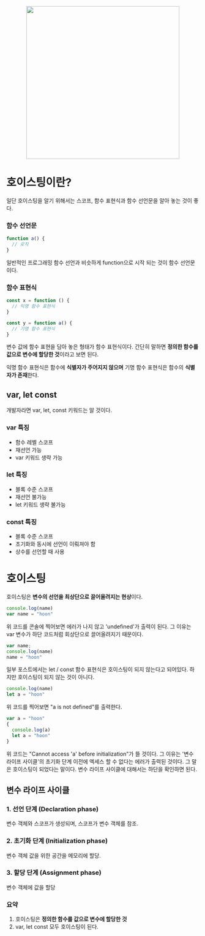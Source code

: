 <p align="center"><img src="https://upload.wikimedia.org/wikipedia/commons/thumb/9/99/Unofficial_JavaScript_logo_2.svg/1200px-Unofficial_JavaScript_logo_2.svg.png" width="400px" />
</p>

# 호이스팅이란?
일단 호이스팅을 알기 위해서는 스코프, 함수 표현식과 함수 선언문을 알아 놓는 것이 좋다.

### 함수 선언문
```javascript
function a() {
  // 로직
}
```
일반적인 프로그래밍 함수 선언과 비슷하게 function으로 시작 되는 것이 함수 선언문이다.

### 함수 표현식
```javascript
const x = function () {
  // 익명 함수 표현식
}

const y = function a() {
  // 기명 함수 표현식
}
```
변수 값에 함수 표현을 담아 놓은 형태가 함수 표현식이다.
간단히 말하면 **정의한 함수를 값으로 변수에 할당한 것**이라고 보면 된다.

익명 함수 표현식은 함수에 **식별자가 주어지지 않으며**
기명 함수 표현식은 함수의 **식별자가 존재**한다.

## var, let const
개발자라면 var, let, const 키워드는 알 것이다.
### var 특징
- 함수 레벨 스코프
- 재선언 가능
- var 키워드 생략 가능

### let 특징
- 블록 수준 스코프
- 재선언 불가능
- let 키워드 생략 불가능

### const 특징
- 블록 수준 스코프
- 초기화와 동시에 선언이 이뤄져야 함
- 상수를 선언할 때 사용

# 호이스팅
호이스팅은 **변수의 선언을 최상단으로 끌어올려지는 현상**이다.

```javascript
console.log(name)
var name = "hoon"
```
위 코드를 콘솔에 찍어보면 에러가 나지 않고 'undefined'가 출력이 된다. 그 이유는 var 변수가 하단 코드처럼 회상단으로 끌어올려지기 때문이다.

```javascript
var name;
console.log(name)
name = "hoon"
```

일부 포스트에서는 let / const 함수 표현식은 호이스팅이 되지 않는다고 되어있다.
하지만 호이스팅이 되지 않는 것이 아니다.

```javascript
console.log(name)
let a = "hoon"
```
위 코드를 찍어보면 "a is not defined"를 출력한다.

```javascript
var a = "hoon"
{
  console.log(a)
  let a = "hoon"
}
```
위 코드는 "Cannot access 'a' before initialization"가 뜰 것이다.
그 이유는 '변수 라이프 사이클'의 초기화 단계 이전에 엑세스 할 수 없다는 에러가 출력된 것이다.
그 말은 호이스팅이 되었다는 말이다.
변수 라이프 사이클에 대해서는 하단을 확인하면 된다.

## 변수 라이프 사이클
### 1. 선언 단계 (Declaration phase)
변수 객체와 스코프가 생성되며, 스코프가 변수 객체를 참조.
### 2. 초기화 단계 (Initialization phase)
변수 객체 값을 위한 공간을 메모리에 할당.
### 3. 할당 단계 (Assignment phase)
변수 객체에 값을 할당

### 요약
1. 호이스팅은 **정의한 함수를 값으로 변수에 할당한 것**
2. var, let const 모두 호이스팅이 된다.